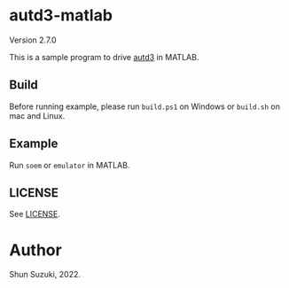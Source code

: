 # autd3-matlab

Version 2.7.0

This is a sample program to drive [autd3](https://github.com/shinolab/autd3) in MATLAB.

## Build

Before running example, please run `build.ps1` on Windows or `build.sh` on mac and Linux.

## Example

Run `soem` or `emulator` in MATLAB.

## LICENSE

See [LICENSE](https://github.com/shinolab/autd3/blob/master/LICENSE).

# Author

Shun Suzuki, 2022.
